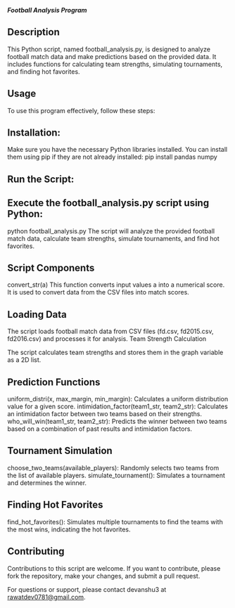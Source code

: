***_Football Analysis Program_***

## Description
This Python script, named football_analysis.py, is designed to analyze football match data and make predictions based on the provided data. It includes functions for calculating team strengths, simulating tournaments, and finding hot favorites.

## Usage
To use this program effectively, follow these steps:

## Installation:
Make sure you have the necessary Python libraries installed. You can install them using pip if they are not already installed:
pip install pandas numpy

## Run the Script:

## Execute the football_analysis.py script using Python:

python football_analysis.py
The script will analyze the provided football match data, calculate team strengths, simulate tournaments, and find hot favorites.

## Script Components
convert_str(a)
This function converts input values a into a numerical score. It is used to convert data from the CSV files into match scores.

## Loading Data
The script loads football match data from CSV files (fd.csv, fd2015.csv, fd2016.csv) and processes it for analysis.
Team Strength Calculation

The script calculates team strengths and stores them in the graph variable as a 2D list.

## Prediction Functions
uniform_distri(x, max_margin, min_margin): Calculates a uniform distribution value for a given score.
intimidation_factor(team1_str, team2_str): Calculates an intimidation factor between two teams based on their strengths.
who_will_win(team1_str, team2_str): Predicts the winner between two teams based on a combination of past results and intimidation factors.

## Tournament Simulation
choose_two_teams(available_players): Randomly selects two teams from the list of available players.
simulate_tournament(): Simulates a tournament and determines the winner.

## Finding Hot Favorites
find_hot_favorites(): Simulates multiple tournaments to find the teams with the most wins, indicating the hot favorites.

## Contributing
Contributions to this script are welcome. If you want to contribute, please fork the repository, make your changes, and submit a pull request.

For questions or support, please contact devanshu3 at rawatdev0781@gmail.com.
